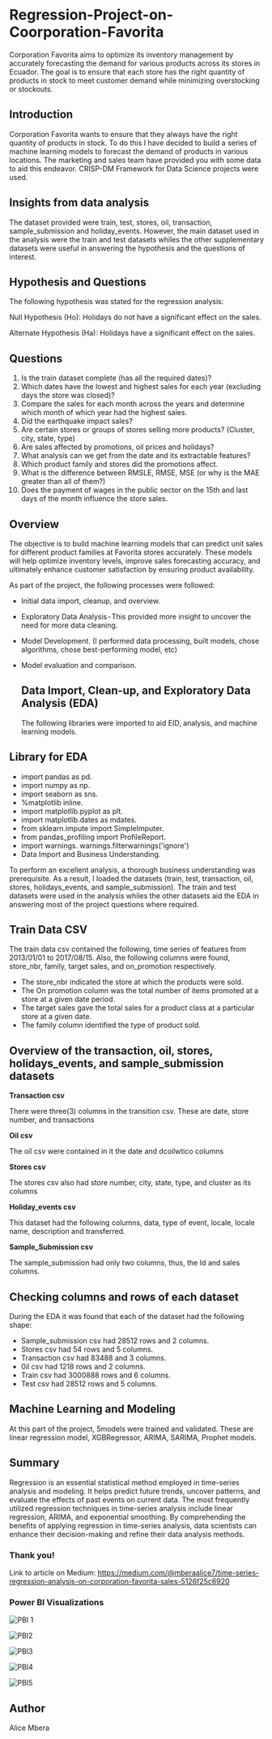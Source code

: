 # Regression-Project-on-Coorporation-Favorita
Corporation Favorita aims to optimize its inventory management by accurately forecasting the demand for various products across its stores in Ecuador. The goal is to ensure that each store has the right quantity of products in stock to meet customer demand while minimizing overstocking or stockouts.

## Introduction
Corporation Favorita wants to ensure that they always have the right quantity of products in stock. To do this I have decided to build a series of machine learning models to forecast the demand of products in various locations. The marketing and sales team have provided you with some data to aid this endeavor. CRISP-DM Framework for Data Science projects were used.

## Insights from data analysis
The dataset provided were train, test, stores, oil, transaction, sample_submission and holiday_events. However, the main dataset used in the analysis were the train and test datasets whiles the other supplementary datasets were useful in answering the hypothesis and the questions of interest.

## Hypothesis and Questions
The following hypothesis was stated for the regression analysis:

Null Hypothesis (Ho): Holidays do not have a significant effect on the sales. 

Alternate Hypothesis (Ha): Holidays have a significant effect on the sales.

## Questions
1. Is the train dataset complete (has all the required dates)?
2. Which dates have the lowest and highest sales for each year (excluding days the store was closed)?
3. Compare the sales for each month across the years and determine which month of which year had the highest sales.
4. Did the earthquake impact sales?
5. Are certain stores or groups of stores selling more products? (Cluster, city, state, type)
6. Are sales affected by promotions, oil prices and holidays?
7. What analysis can we get from the date and its extractable features?
8. Which product family and stores did the promotions affect.
9. What is the difference between RMSLE, RMSE, MSE (or why is the MAE greater than all of them?)
10. Does the payment of wages in the public sector on the 15th and last days of the month influence the store sales.

##  Overview
The objective is to build machine learning models that can predict unit sales for different product families at Favorita stores accurately. These models will help optimize inventory levels, improve sales forecasting accuracy, and ultimately enhance customer satisfaction by ensuring product availability.

As part of the project, the following processes were followed:
- Initial data import, cleanup, and overview.
- Exploratory Data Analysis - This provided more insight to uncover the need for more data cleaning.
- Model Development. (I performed data processing, built models, chose algorithms, chose best-performing model, etc)
- Model evaluation and comparison.

  ## Data Import, Clean-up, and Exploratory Data Analysis (EDA)
  The following libraries were imported to aid EID, analysis, and machine learning models.

## Library for EDA
- import pandas as pd.
- import numpy as np. 
- import seaborn as sns.
- %matplotlib inline.
- import matplotlib.pyplot as plt.
- import matplotlib.dates as mdates.
- from sklearn.impute import SimpleImputer.
- from pandas_profiling import ProfileReport.
- import warnings.
warnings.filterwarnings('ignore')
- Data Import and Business Understanding.

To perform an excellent analysis, a thorough business understanding was prerequisite. As a result, I loaded the datasets (train, test, transaction, oil, stores, holidays_events, and sample_submission). The train and test datasets were used in the analysis whiles the other datasets aid the EDA in answering most of the project questions where required.

## Train Data CSV

The train data csv contained the following, time series of features from 2013/01/01 to 2017/08/15. Also, the following columns were found, store_nbr, family, target sales, and on_promotion respectively.
- The store_nbr indicated the store at which the products were sold.
- The On promotion column was the total number of items promoted at a store at a given date period.
- The target sales gave the total sales for a product class at a particular store at a given date.
- The family column identified the type of product sold.

## Overview of the transaction, oil, stores, holidays_events, and sample_submission datasets

**Transaction csv**

There were three(3) columns in the transition csv. These are date, store number, and transactions

**Oil csv**

The oil csv were contained in it the date and dcoilwtico columns

**Stores csv**

The stores csv also had store number, city, state, type, and cluster as its columns

**Holiday_events csv**

This dataset had the following columns, data, type of event, locale, locale name, description and transferred.

**Sample_Submission csv**

The sample_submission had only two columns, thus, the Id and sales columns.

## Checking columns and rows of each dataset
During the EDA it was found that each of the dataset had the following shape:
- Sample_submission csv had 28512 rows and 2 columns.
- Stores csv had 54 rows and 5 columns.
- Transaction csv had 83488 and 3 columns.
- 0il csv had 1218 rows and 2 columns.
- Train csv had 3000888 rows and 6 columns.
- Test csv had 28512 rows and 5 columns.

## Machine Learning and Modeling
At this part of the project, 5models were trained and validated. These are linear regression model, XGBRegressor, ARIMA, SARIMA, Prophet models.

## Summary 
Regression is an essential statistical method employed in time-series analysis and modeling. It helps predict future trends, uncover patterns, and evaluate the effects of past events on current data. The most frequently utilized regression techniques in time-series analysis include linear regression, ARIMA, and exponential smoothing. By comprehending the benefits of applying regression in time-series analysis, data scientists can enhance their decision-making and refine their data analysis methods.

### Thank you!

Link to article on Medium: https://medium.com/@mberaalice7/time-series-regression-analysis-on-corporation-favorita-sales-5126f25c6920


### Power BI Visualizations
![PBI 1](https://github.com/alicembera/Time-Series-Regression-Analysis-/assets/160122113/a0cdc9e1-efe9-4182-92ca-7133b03c2d2a)

![PBI2](https://github.com/alicembera/Time-Series-Regression-Analysis-/assets/160122113/1267cb77-f025-499d-a4fa-cc3433971afd)

![PBI3](https://github.com/alicembera/Time-Series-Regression-Analysis-/assets/160122113/3efe5b62-5139-4158-a89f-b44b27d513fc)

![PBI4](https://github.com/alicembera/Time-Series-Regression-Analysis-/assets/160122113/6401c5ff-5cdf-4803-8d42-6881cd6a5fc3)

![PBI5](https://github.com/alicembera/Time-Series-Regression-Analysis-/assets/160122113/32fc0bb9-d50e-4397-80ab-a8e22823278a)


## Author 
Alice Mbera




  




